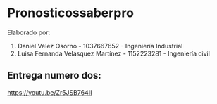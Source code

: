 # Pronosticossaberpro
Elaborado por:
1. Daniel Vélez Osorno - 1037667652 - Ingeniería Industrial
2. Luisa Fernanda Velásquez Martínez - 1152223281 - Ingeniería civil
## Entrega numero dos: 
https://youtu.be/Zr5JSB764II

